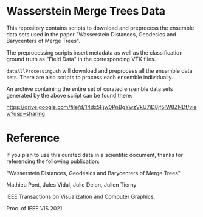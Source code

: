 # Wasserstein Merge Trees Data

This repository contains scripts to download and preprocess the ensemble data sets used in the paper "Wasserstein Distances, Geodesics and Barycenters of Merge Trees". 

The preprocessing scripts insert metadata as well as the classification ground truth as "Field Data" in the corresponding VTK files.

`dataAllProcessing.sh` will download and preprocess all the ensemble data sets. There are also scripts to process each ensemble individually.

An archive containing the entire set of curated ensemble data sets generated by the above script can be found there:

https://drive.google.com/file/d/14dx5Fjw0PnBgYwzVkU7iD8jf5lW8ZNDf/view?usp=sharing

# Reference

If you plan to use this curated data in a scientific document, thanks for referencing the following publication:

"Wasserstein Distances, Geodesics and Barycenters of Merge Trees"

Mathieu Pont, Jules Vidal, Julie Delon, Julien Tierny

IEEE Transactions on Visualization and Computer Graphics.

Proc. of IEEE VIS 2021.
